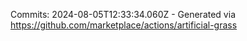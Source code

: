 Commits: 2024-08-05T12:33:34.060Z - Generated via https://github.com/marketplace/actions/artificial-grass
<br>
